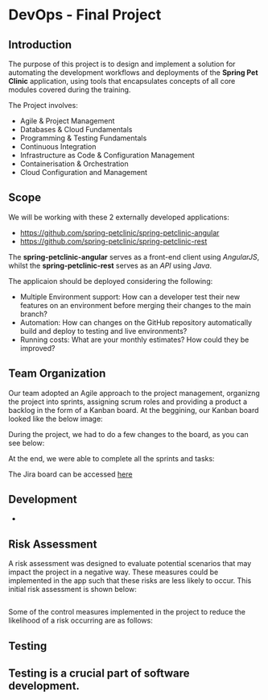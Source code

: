 # DevOps - Final Project

## Introduction

The purpose of this project is to design and implement a solution for automating the development workflows and deployments of the **Spring Pet Clinic** application, using tools that encapsulates concepts of all core modules covered during the training. 

The Project involves:

* Agile & Project Management
* Databases & Cloud Fundamentals
* Programming & Testing Fundamentals
* Continuous Integration
* Infrastructure as Code & Configuration Management
* Containerisation & Orchestration
* Cloud Configuration and Management

## Scope 
We will be working with these 2 externally developed applications:

* https://github.com/spring-petclinic/spring-petclinic-angular
* https://github.com/spring-petclinic/spring-petclinic-rest

The **spring-petclinic-angular** serves as a front-end client using _AngularJS_, whilst the **spring-petclinic-rest** serves as an _API_ using _Java_.

The applicaion should be deployed considering the following:
* Multiple Environment support: How can a developer test their new features on an environment before merging their changes to the main branch?
* Automation: How can changes on the GitHub repository automatically build and deploy to testing and live environments?
* Running costs: What are your monthly estimates? How could they be improved?

## Team Organization 
Our team adopted an Agile approach to the project management, organizng the project into sprints, assigning scrum roles and providing a product a backlog in the form of a Kanban board. 
At the beggining, our Kanban board looked like the below image:
![]()

During the project, we had to do a few changes to the board, as you can see below:
![]()

At the end, we were able to complete all the sprints and tasks:
![]()

The Jira board can be accessed [here]() 

## Development
-

## Risk Assessment 

A risk assessment was designed to evaluate potential scenarios that may impact the project in a negative way. These measures could be implemented in the app such that these risks are less likely to occur. This initial risk assessment is shown below:

![]()

Some of the control measures implemented in the project to reduce the likelihood of a risk occurring are as follows:


## Testing
Testing is a crucial part of software development. 
-